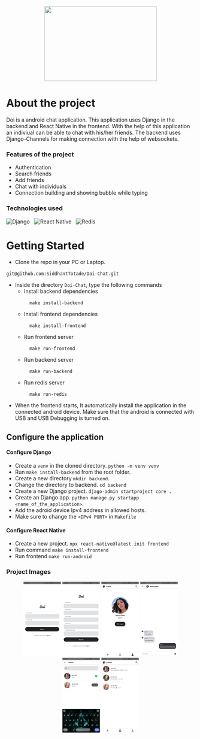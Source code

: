 <div align="center" >
  <img src="https://github.com/SiddhantTotade/Doi---A-Django-Chat-Application/blob/main/App%20Images/Doi%20Chat.png" width="300px" height="200px" />
</div>

# About the project

Doi is a android chat application. This application uses Django in the backend and React Native in the frontend. With the help of this application an indiviual can be able to chat with his/her friends. The backend uses Django-Channels for making connection with the help of websockets. 

### Features of the project
+ Authentication
+ Search friends
+ Add friends
+ Chat with individuals
+ Connection building and showing bubble while typing

### Technologies used
![Django](https://img.shields.io/badge/django-%23092E20.svg?style=for-the-badge&logo=django&logoColor=white) &nbsp; ![React Native](https://img.shields.io/badge/react_native-%2320232a.svg?style=for-the-badge&logo=react&logoColor=%2361DAFB) &nbsp; ![Redis](https://img.shields.io/badge/redis-%23DD0031.svg?style=for-the-badge&logo=redis&logoColor=white)

# Getting Started
+ Clone the repo in your PC or Laptop.
```shell
git@github.com:SiddhantTotade/Doi-Chat.git
```
+ Inside the directory `Doi-Chat`, type the following commands
  - Install backend dependencies
    ```shell
      make install-backend
    ```
  - Install frontend dependencies
    ```shell
      make install-frontend
    ```
  - Run frontend server
    ```shell
      make run-frontend
    ```
  - Run backend server
    ```shell
      make run-backend
    ```
  - Run redis server
    ```shell
      make run-redis
    ```
+ When the frontend starts, It automatically install the application in the connected android device. Make sure that the android is connected with USB and USB Debugging is turned on.

## Configure the application
#### Configure Django
+ Create a `venv` in the cloned directory. `python -m venv venv`
+ Run `make install-backend` from the root folder.
+ Create a new directory `mkdir backend`.
+ Change the directory to backend. `cd backend`
+ Create a new Django project. `djago-admin startproject core .`
+ Create an Django app. `python manage.py startapp <name_of_the_application>`.
+ Add the adroid device Ipv4 address in allowed hosts.
+ Make sure to change the `<IPv4 PORT>` in `Makefile`

#### Configure React Native
  + Create a new project. `npx react-native@latest init frontend`
  + Run command `make install-frontend`
  + Run frontend `make run-android`

### Project Images
<div align="center" gap="10px" display="flex">
  <img src="https://github.com/SiddhantTotade/Doi-Chat/blob/main/App%20Images/Screenshot_2024-03-18-12-18-19-257_com.frontend.jpg" width="100px" />
  <img src="https://github.com/SiddhantTotade/Doi-Chat/blob/main/App%20Images/Screenshot_2024-03-18-12-18-24-679_com.frontend.jpg" width="100px" />
  <img src="https://github.com/SiddhantTotade/Doi-Chat/blob/main/App%20Images/Screenshot_2024-03-18-12-20-55-315_com.frontend.jpg" width="100px" />
  <img src="https://github.com/SiddhantTotade/Doi-Chat/blob/main/App%20Images/Screenshot_2024-03-18-14-13-09-764_com.frontend.jpg" width="100px" />
  <img src="https://github.com/SiddhantTotade/Doi-Chat/blob/main/App%20Images/Screenshot_2024-03-18-15-56-11-095_com.frontend.jpg" width="100px" />
  <img src="https://github.com/SiddhantTotade/Doi-Chat/blob/main/App%20Images/Screenshot_2024-03-18-15-57-08-126_com.frontend.jpg" width="100px" />
<div/>
